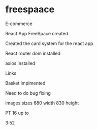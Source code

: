 # freespaace
E-commerce

React App FreeSpace created 

Created the card system for the react app

React router dom installed

axios installed

Links

Basket implmented 

Need to do bug fixing



images sizes 680 width   830 height

PT 16 up to

3:52
